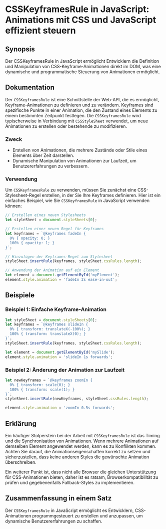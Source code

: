 <!--
Meta Description: # CSSKeyframesRule in JavaScript: Animations mit CSS und JavaScript effizient steuern ## Synopsis Der CSSKeyframesRule in JavaScript ermöglicht Entwic...
Meta Keywords: keyframes, animationen, stylesheet, der, die
-->

# CSSKeyframesRule in JavaScript: Animations mit CSS und JavaScript effizient steuern

## Synopsis
Der CSSKeyframesRule in JavaScript ermöglicht Entwicklern die Definition und Manipulation von CSS-Keyframe-Animationen direkt im DOM, was eine dynamische und programmatische Steuerung von Animationen ermöglicht.

## Dokumentation
Der `CSSKeyframesRule` ist eine Schnittstelle der Web-API, die es ermöglicht, Keyframe-Animationen zu definieren und zu verändern. Keyframes sind spezifische Punkte in einer Animation, die den Zustand eines Elements zu einem bestimmten Zeitpunkt festlegen. Die `CSSKeyframesRule` wird typischerweise in Verbindung mit `CSSStyleSheet` verwendet, um neue Animationen zu erstellen oder bestehende zu modifizieren.

### Zweck
- Erstellen von Animationen, die mehrere Zustände oder Stile eines Elements über Zeit darstellen.
- Dynamische Manipulation von Animationen zur Laufzeit, um Benutzererfahrungen zu verbessern.

### Verwendung
Um `CSSKeyframesRule` zu verwenden, müssen Sie zunächst eine CSS-Stylesheet-Regel erstellen, in der Sie Ihre Keyframes definieren. Hier ist ein einfaches Beispiel, wie Sie `CSSKeyframesRule` in JavaScript verwenden können:

```javascript
// Erstellen eines neuen Stylesheets
let styleSheet = document.styleSheets[0];

// Erstellen einer neuen Regel für Keyframes
let keyframes = `@keyframes fadeIn {
  0% { opacity: 0; }
  100% { opacity: 1; }
}`;

// Hinzufügen der Keyframes-Regel zum Stylesheet
styleSheet.insertRule(keyframes, styleSheet.cssRules.length);

// Anwendung der Animation auf ein Element
let element = document.getElementById('myElement');
element.style.animation = 'fadeIn 2s ease-in-out';
```

## Beispiele
### Beispiel 1: Einfache Keyframe-Animation
```javascript
let styleSheet = document.styleSheets[0];
let keyframes = `@keyframes slideIn {
  0% { transform: translateX(-100%); }
  100% { transform: translateX(0); }
}`;
styleSheet.insertRule(keyframes, styleSheet.cssRules.length);

let element = document.getElementById('mySlide');
element.style.animation = 'slideIn 1s forwards';
```

### Beispiel 2: Änderung der Animation zur Laufzeit
```javascript
let newKeyframes = `@keyframes zoomIn {
  0% { transform: scale(0); }
  100% { transform: scale(1); }
}`;
styleSheet.insertRule(newKeyframes, styleSheet.cssRules.length);

element.style.animation = 'zoomIn 0.5s forwards';
```

## Erklärung
Ein häufiger Stolperstein bei der Arbeit mit `CSSKeyframesRule` ist das Timing und die Synchronisation von Animationen. Wenn mehrere Animationen auf demselben Element angewendet werden, kann es zu Konflikten kommen. Achten Sie darauf, die Animationseigenschaften korrekt zu setzen und sicherzustellen, dass keine anderen Styles die gewünschte Animation überschreiben.

Ein weiterer Punkt ist, dass nicht alle Browser die gleichen Unterstützung für CSS-Animationen bieten, daher ist es ratsam, Browserkompatibilität zu prüfen und gegebenenfalls Fallback-Styles zu implementieren.

## Zusammenfassung in einem Satz
Der `CSSKeyframesRule` in JavaScript ermöglicht es Entwicklern, CSS-Animationen programmgesteuert zu erstellen und anzupassen, um dynamische Benutzererfahrungen zu schaffen.